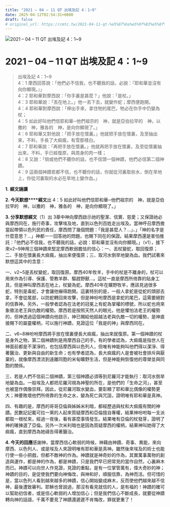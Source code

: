 ```yaml
---
title: "2021 – 04 – 11 QT 出埃及記 4：1~9"
date: 2025-04-12T02:54:31+0800
draft: false
# original_url: https://cmtc.tw/2021-04-11-qt-%e5%87%ba%e5%9f%83%e5%8f%8a%e8%a8%98-4%ef%bc%9a19
---
```


![2021 – 04 – 11 QT 出埃及記 4：1\~9](/images/qt.jpg   "2021 – 04 – 11 QT 出埃及記 4：1\~9")

# 2021 – 04 – 11 QT 出埃及記 4：1\~9

> 出埃及記 4：1\~9  
> 4：1 摩西回答說：「他們必不信我，也不聽我的話，必說：『耶和華並沒有向你顯現。』」  
> 4：2 耶和華對摩西說：「你手裏是甚麼？」他說：「是杖。」  
> 4：3 耶和華說：「丟在地上。」他一丟下去，就變作蛇；摩西便跑開。  
> 4：4 耶和華對摩西說：「伸出手來，拿住牠的尾巴，牠必在你手中仍變為杖；  
> 4：5 如此好叫他們信耶和華─他們祖宗的　神，就是亞伯拉罕的　神，以撒的　神，雅各的　神，是向你顯現了。」  
> 4：6 耶和華又對他說：「把手放在懷裏。」他就把手放在懷裏，及至抽出來，不料，手長了大痲瘋，有雪那樣白。  
> 4：7 耶和華說：「再把手放在懷裏。」他就再把手放在懷裏，及至從懷裏抽出來，不料，手已經復原，與周身的肉一樣；  
> 4：8 又說：「倘或他們不聽你的話，也不信頭一個神蹟，他們必信第二個神蹟。  
> 4：9 這兩個神蹟若都不信，也不聽你的話，你就從河裏取些水，倒在旱地上，你從河裏取的水必在旱地上變作血。」

**1.** **經文誦讀**

**2. 今天默想****經文**出 4：5 如此好叫他們信耶和華─他們祖宗的　神，就是亞伯拉罕的　神，以撒的　神，雅各的　神，是向你顯現了。」

**3. 分享默想經文**（1）出 3章中神向摩西啟示祂的聖潔、信實、慈愛；又保證祂必與摩西同在，施行奇事，攻擊埃及地，直到以色列百姓走出埃及。當神呼召摩西擔當起帶領以色列民的責任，摩西問了幾個問題：「我是甚麼人？…」、」「神的名字是什麼意思？…」神都一一回答祂的問題，也賜下同在的保證。結果摩西還是害怕推託：「他們必不信我，也不聽我的話，必說：耶和華並沒有向你顯現。」（v1），接下來v2\~9神用三個神蹟來堅定摩西軟弱膽怯的信心：一、丟杖變蛇，取回復原；二、手放在懷裏長大痲瘋，抽出來便復原；三、取河水倒旱地變為血。我們試著來默想這其中的含意：

一、v2\~5是丟杖變蛇，取回復原。摩西40年牧羊，手中的杖是不離身的，杖可以用來作為引導、保護、管教羊群、驅趕野獸…。這杖一直是摩西所倚靠的貼身工具，但是神叫摩西丟在地上，杖變為蛇。摩西40年在曠野牧羊，應該見過很多蛇，特別是毒蛇，才會讓他嚇得跑開。這裏特別的是，一般人拿蛇是從蛇的頭部去拿，不會從尾部，以防蛇轉回來攻擊，但是神吩咐摩西是拿蛇的尾巴，這需要絕對的信靠神。另外，一般學者認為在法老的冠冕上有蛇為掌權的標號，所以蛇也用來象徵法老王與仇敵的權勢。摩西若是按照天然人的眼光，他是懼怕法老王的權勢的，但神透過這個神蹟向他啟示，神已賜給他超越法老與仇敵一切的權勢，是神直接賜下的屬靈權柄，可以施行神蹟，見證這位「我是的神」與摩西同在。

二、v6\~8神吩咐摩西將手放在懷裏便長大痲瘋，抽出來就復原。第一個神蹟的杖是身外之物，第二個神蹟則是用摩西自己的手。有的學者認為，大痲瘋是指世人在神面前都是不潔淨的，也包括摩西與以色列人，但唯有神能夠叫他們得以潔淨、得著醫治、更新與自由的新生命；也有學者認為，長大痲瘋的人是會被社會排斥與厭棄的，就像摩西漂流到遠離同胞的米甸曠野生活，但是神能夠恢復他的尊榮並與同胞的關係。

三、若是人們不信前二個神蹟，第三個神蹟必須等到尼羅河才能執行：取河水倒旱地變為血。一般埃及人都把尼羅河視為神聖的所在，是他們的「生命之河」，甚至也被當作偶像崇拜。因此，從尼羅河取水變血，要彰顯了耶和華比偶像的權勢更大；神要敗壞他們所倚靠的生命之水，變為死亡與咒詛，證明唯有耶和華是真神。

四、有趣的是，摩西的哥哥亞倫與姊姊米利暗，都經歷過與杖和大痲瘋有關的神蹟。民數記記載可拉一黨的人起來質疑摩西和亞倫擅自專權，結果神吩咐每一支派都取一根杖來，經過一夜後，看有甚麼事情發生。結果唯有亞倫的杖發芽，證明了神的確揀選了亞倫。另外一次米利暗也是因為質疑摩西的權柄，結果神叫她得了大痲瘋，直到摩西為她禱告得著醫治。

**4. 今天的回應**感謝神，當摩西信心軟弱的時候，神藉由神蹟、奇事、異能，來向摩西、以色列人、或是埃及人來證明唯有耶和華是真神。雖然後來埃及的術士也能行使一些小把戲，但都不敵神的作為。神蹟就是神奇妙的作為，其實萬事萬物的創造與運作，都是神的作為，都是神蹟，只是我們早已把常見的當作自然，心裏麻木而已。神蹟可以向世人作見證，見證的重點，是有一位掌管萬有，偉大奇妙的神；神蹟的目的，是促使我們要向神悔改，與神和好，順服信靠，為神而活。但可惜的是，當以色列人看到越來越多的神蹟，信心開始變成麻木，反而使他們越來越不信神，最後遭致審判。耶穌也曾說過，那沒有看見就信的人，是有福的！神蹟的確可以幫助初信者，或是信心軟弱的人增加信心；但是我們信心不斷成長，就要從神蹟轉向神的話語，千萬不要見了神蹟還遲遲不肯悔改，罪就更重了！